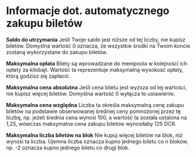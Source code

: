 # Informacje dot. automatycznego zakupu biletów

**Saldo do utrzymania** Jeśli Twoje saldo jest niższe od tej liczby, nie kupisz biletów. Domyślna wartość 0 oznacza, że wszystkie środki na Twoim koncie zostaną wykorzystane do zakupu biletów.

**Maksymalna opłata** Bilety są wprowadzane do mempoola w kolejności ich opłaty za kilobajt. Wartość ta reprezentuje maksymalną wysokość opłaty, którą godzisz się zapłacić.

**Maksymalna cena absolutna** Jeśli cena biletu jest wyższa od tej wartości, nie kupisz więcej biletów. Domyślna wartość 0 wyłącza to ustawienie.

**Maksymalna cena względna** Liczba ta określa maksymalną cenę zakupu biletów na podstawie obserwowanej średniej ceny pomnożonej przez tę liczbę, np. jeżeli średnia cena wynosi 100, a wartość ta została ustalona na 1,25, wówczas maksymalna cena zakupu biletów wynosiłaby 125 DCR.

**Maksymalna liczba biletów na blok** Nie kupuj więcej biletów na blok, niż wynosi ta liczba. Ujemna liczba oznacza kupno jednego biletu co n bloków, np. -2 oznacza kupno jednego biletu co drugi blok.
